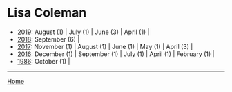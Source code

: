 # Lisa Coleman

  * [2019](./lisa-coleman-2019.md): 
      August (1) | 
      July (1) | 
      June (3) | 
      April (1) | 
  * [2018](./lisa-coleman-2018.md): 
      September (6) | 
  * [2017](./lisa-coleman-2017.md): 
      November (1) | 
      August (1) | 
      June (1) | 
      May (1) | 
      April (3) | 
  * [2016](./lisa-coleman-2016.md): 
      December (1) | 
      September (1) | 
      July (1) | 
      April (1) | 
      February (1) | 
  * [1986](./lisa-coleman-1986.md): 
      October (1) | 

----

[Home](../)

